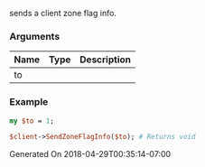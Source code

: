 sends a client zone flag info.
### Arguments
**Name**|**Type**|**Description**
:---|:---|:---
to||

### Example

```perl
my $to = 1;

$client->SendZoneFlagInfo($to); # Returns void
```


Generated On 2018-04-29T00:35:14-07:00